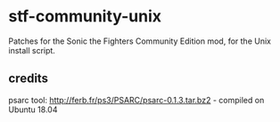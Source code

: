 # stf-community-unix
Patches for the Sonic the Fighters Community Edition mod, for the Unix install script.

## credits
psarc tool: http://ferb.fr/ps3/PSARC/psarc-0.1.3.tar.bz2 - compiled on Ubuntu 18.04
